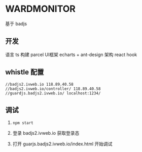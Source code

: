 # WARDMONITOR
基于 badjs 

## 开发 
语言 ts
构建 parcel
UI框架 echarts + ant-design
架构 react hook 

## whistle 配置
```
//badjs2.ivweb.io 118.89.40.58
//badjs2.ivweb.io/controller/ 118.89.40.58
//guardjs.badjs2.ivweb.io/ localhost:1234/
```

## 调试
1. ``` npm start ```

2. 登录 badjs2.ivweb.io 获取登录态

3. 打开 guarjs.badjs2.ivweb.io/index.html 开始调试



